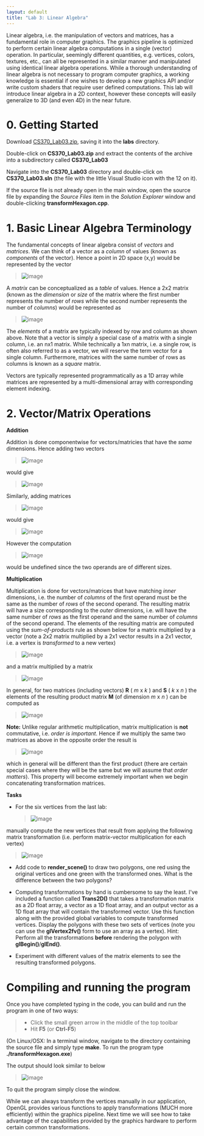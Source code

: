 ```yaml
---
layout: default
title: "Lab 3: Linear Algebra"
---
```


Linear algebra, i.e. the manipulation of vectors and matrices, has a fundamental role in computer graphics. The graphics pipeline is optimized to perform certain linear algebra computations in a single (vector) operation. In particular, seemingly different quantities, e.g. vertices, colors, textures, etc., can all be represented in a similar manner and manipulated using identical linear algebra operations. While a thorough understanding of linear algebra is not necessary to program computer graphics, a working knowledge is essential if one wishes to develop a new graphics API and/or write custom shaders that require user defined computations. This lab will introduce linear algebra in a 2D context, however these concepts will easily generalize to 3D (and even 4D) in the near future.

0\. Getting Started
===================

Download [CS370\_Lab03.zip](src/CS370_Lab03.zip), saving it into the **labs** directory.

Double-click on **CS370\_Lab03.zip** and extract the contents of the archive into a subdirectory called **CS370\_Lab03**

Navigate into the **CS370\_Lab03** directory and double-click on **CS370\_Lab03.sln** (the file with the little Visual Studio icon with the 12 on it).

If the source file is not already open in the main window, open the source file by expanding the *Source Files* item in the *Solution Explorer* window and double-clicking **transformHexagon.cpp**.

1\. Basic Linear Algebra Terminology
====================================

The fundamental concepts of linear algebra consist of *vectors* and *matrices*. We can think of a vector as a *column* of values (known as *components* of the vector). Hence a point in 2D space (x,y) would be represented by the vector

> ![image](images/lab03/Vector.png)

A *matrix* can be conceptualized as a *table* of values. Hence a 2x2 matrix (known as the *dimension* or *size* of the matrix where the first number represents the number of *rows* while the second number represents the number of *columns*) would be represented as

> ![image](images/lab03/Matrix.png)

The *elements* of a matrix are typically indexed by row and column as shown above. Note that a vector is simply a special case of a matrix with a single column, i.e. an nx1 matrix. While technically a 1xn matrix, i.e. a single row, is often also referred to as a vector, we will reserve the term vector for a single column. Furthermore, matrices with the same number of rows as columns is known as a *square* matrix.

Vectors are typically represented programmatically as a 1D array while matrices are represented by a multi-dimensional array with corresponding element indexing.

2\. Vector/Matrix Operations
============================

**Addition**

Addition is done componentwise for vectors/matricies that have the *same* dimensions. Hence adding two vectors

> ![image](images/lab03/UV.png)

would give

> ![image](images/lab03/VecAdd.png)

Similarly, adding matrices

> ![image](images/lab03/RS.png)

would give

> ![image](images/lab03/MatAdd.png)

However the computation

> ![image](images/lab03/MixAdd.png)

would be undefined since the two operands are of different sizes.

**Multiplication**

Multiplication is done for vectors/matrices that have matching *inner* dimensions, i.e. the number of *columns* of the first operand must be the same as the number of *rows* of the second operand. The resulting matrix will have a size corresponding to the *outer* dimensions, i.e. will have the same number of *rows* as the first operand and the same number of *columns* of the second operand. The elements of the resulting matrix are computed using the *sum-of-products* rule as shown below for a matrix multiplied by a vector (note a 2x2 matrix multiplied by a 2x1 vector results in a 2x1 vector, i.e. a vertex is *transformed* to a new vertex)

> ![image](images/lab03/MatVecMult.png)

and a matrix multiplied by a matrix

> ![image](images/lab03/MatMatMult.png)

In general, for two matrices (including vectors) **R** ( *m* x *k* ) and **S** ( *k* x *n* ) the elements of the resulting product matrix **M** (of dimension *m* x *n* ) can be computed as

> ![image](images/lab03/ProdElem.png)

**Note:** Unlike regular arithmetic multiplication, matrix multiplication is **not** commutative, i.e. *order is important*. Hence if we multiply the same two matrices as above in the opposite order the result is

> ![image](images/lab03/MatMatMult2.png)

which in general will be different than the first product (there are certain special cases where they will be the same but we will assume that *order matters*). This property will become extremely important when we begin concatenating transformation matrices.

**Tasks**

-   For the six vertices from the last lab:

    > ![image](images/lab03/HexVert.png)

manually compute the new vertices that result from applying the following matrix transformation (i.e. perform matrix-vector multiplication for each vertex)

> ![image](images/lab03/HexTrans.png)

-   Add code to **render\_scene()** to draw two polygons, one red using the original vertices and one green with the transformed ones. What is the difference between the two polygons?

-   Computing transformations by hand is cumbersome to say the least. I've included a function called **Trans2D()** that takes a transformation matrix as a 2D float array, a vector as a 1D float array, and an output vector as a 1D float array that will contain the transformed vector. Use this function along with the provided global variables to compute transformed vertices. Display the polygons with these two sets of vertices (note you can use the **glVertex2fv()** form to use an array as a vertex). Hint: Perform all the transformations **before** rendering the polygon with **glBegin()**/**glEnd()**.
-   Experiment with different values of the matrix elements to see the resulting transformed polygons.

Compiling and running the program
=================================

Once you have completed typing in the code, you can build and run the program in one of two ways:

> -   Click the small green arrow in the middle of the top toolbar
> -   Hit **F5** (or **Ctrl-F5**)

(On Linux/OSX: In a terminal window, navigate to the directory containing the source file and simply type **make**. To run the program type **./transformHexagon.exe**)

The output should look similar to below

> ![image](images/lab03/TransformHexagon.png)

To quit the program simply close the window.

While we can always transform the vertices manually in our application, OpenGL provides various functions to apply transformations (MUCH more efficiently) within the graphics pipeline. Next time we will see how to take advantage of the capabilities provided by the graphics hardware to perform certain common transformations.


